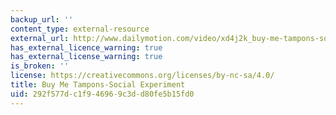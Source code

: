 ```yaml
---
backup_url: ''
content_type: external-resource
external_url: http://www.dailymotion.com/video/xd4j2k_buy-me-tampons-social-experiment_fun
has_external_licence_warning: true
has_external_license_warning: true
is_broken: ''
license: https://creativecommons.org/licenses/by-nc-sa/4.0/
title: Buy Me Tampons-Social Experiment
uid: 292f577d-c1f9-4696-9c3d-d80fe5b15fd0
---
```

